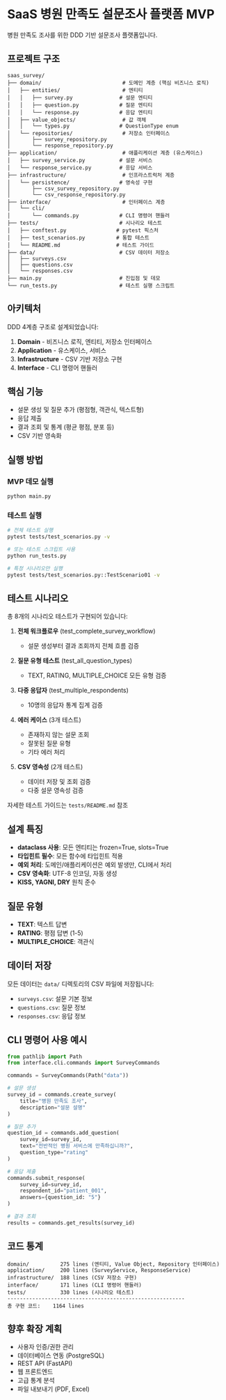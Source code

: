 # SaaS 병원 만족도 설문조사 플랫폼 MVP

병원 만족도 조사를 위한 DDD 기반 설문조사 플랫폼입니다.

## 프로젝트 구조

```
saas_survey/
├── domain/                          # 도메인 계층 (핵심 비즈니스 로직)
│   ├── entities/                    # 엔티티
│   │   ├── survey.py               # 설문 엔티티
│   │   ├── question.py             # 질문 엔티티
│   │   └── response.py             # 응답 엔티티
│   ├── value_objects/               # 값 객체
│   │   └── types.py                # QuestionType enum
│   └── repositories/                # 저장소 인터페이스
│       ├── survey_repository.py
│       └── response_repository.py
├── application/                     # 애플리케이션 계층 (유스케이스)
│   ├── survey_service.py           # 설문 서비스
│   └── response_service.py         # 응답 서비스
├── infrastructure/                  # 인프라스트럭처 계층
│   └── persistence/                # 영속성 구현
│       ├── csv_survey_repository.py
│       └── csv_response_repository.py
├── interface/                       # 인터페이스 계층
│   └── cli/
│       └── commands.py             # CLI 명령어 핸들러
├── tests/                          # 시나리오 테스트
│   ├── conftest.py                # pytest 픽스처
│   ├── test_scenarios.py          # 통합 테스트
│   └── README.md                  # 테스트 가이드
├── data/                           # CSV 데이터 저장소
│   ├── surveys.csv
│   ├── questions.csv
│   └── responses.csv
├── main.py                         # 진입점 및 데모
└── run_tests.py                    # 테스트 실행 스크립트
```

## 아키텍처

DDD 4계층 구조로 설계되었습니다:

1. **Domain** - 비즈니스 로직, 엔티티, 저장소 인터페이스
2. **Application** - 유스케이스, 서비스
3. **Infrastructure** - CSV 기반 저장소 구현
4. **Interface** - CLI 명령어 핸들러

## 핵심 기능

- 설문 생성 및 질문 추가 (평점형, 객관식, 텍스트형)
- 응답 제출
- 결과 조회 및 통계 (평균 평점, 분포 등)
- CSV 기반 영속화

## 실행 방법

### MVP 데모 실행

```bash
python main.py
```

### 테스트 실행

```bash
# 전체 테스트 실행
pytest tests/test_scenarios.py -v

# 또는 테스트 스크립트 사용
python run_tests.py

# 특정 시나리오만 실행
pytest tests/test_scenarios.py::TestScenario01 -v
```

## 테스트 시나리오

총 8개의 시나리오 테스트가 구현되어 있습니다:

1. **전체 워크플로우** (test_complete_survey_workflow)
   - 설문 생성부터 결과 조회까지 전체 흐름 검증

2. **질문 유형 테스트** (test_all_question_types)
   - TEXT, RATING, MULTIPLE_CHOICE 모든 유형 검증

3. **다중 응답자** (test_multiple_respondents)
   - 10명의 응답자 통계 집계 검증

4. **에러 케이스** (3개 테스트)
   - 존재하지 않는 설문 조회
   - 잘못된 질문 유형
   - 기타 에러 처리

5. **CSV 영속성** (2개 테스트)
   - 데이터 저장 및 조회 검증
   - 다중 설문 영속성 검증

자세한 테스트 가이드는 `tests/README.md` 참조

## 설계 특징

- **dataclass 사용**: 모든 엔티티는 frozen=True, slots=True
- **타입힌트 필수**: 모든 함수에 타입힌트 적용
- **예외 처리**: 도메인/애플리케이션은 예외 발생만, CLI에서 처리
- **CSV 영속화**: UTF-8 인코딩, 자동 생성
- **KISS, YAGNI, DRY** 원칙 준수

## 질문 유형

- **TEXT**: 텍스트 답변
- **RATING**: 평점 답변 (1-5)
- **MULTIPLE_CHOICE**: 객관식

## 데이터 저장

모든 데이터는 `data/` 디렉토리의 CSV 파일에 저장됩니다:
- `surveys.csv`: 설문 기본 정보
- `questions.csv`: 질문 정보
- `responses.csv`: 응답 정보

## CLI 명령어 사용 예시

```python
from pathlib import Path
from interface.cli.commands import SurveyCommands

commands = SurveyCommands(Path("data"))

# 설문 생성
survey_id = commands.create_survey(
    title="병원 만족도 조사",
    description="설문 설명"
)

# 질문 추가
question_id = commands.add_question(
    survey_id=survey_id,
    text="전반적인 병원 서비스에 만족하십니까?",
    question_type="rating"
)

# 응답 제출
commands.submit_response(
    survey_id=survey_id,
    respondent_id="patient_001",
    answers={question_id: "5"}
)

# 결과 조회
results = commands.get_results(survey_id)
```

## 코드 통계

```
domain/          275 lines (엔티티, Value Object, Repository 인터페이스)
application/     200 lines (SurveyService, ResponseService)
infrastructure/  188 lines (CSV 저장소 구현)
interface/       171 lines (CLI 명령어 핸들러)
tests/           330 lines (시나리오 테스트)
---------------------------------------------------------
총 구현 코드:    1164 lines
```

## 향후 확장 계획

- 사용자 인증/권한 관리
- 데이터베이스 연동 (PostgreSQL)
- REST API (FastAPI)
- 웹 프론트엔드
- 고급 통계 분석
- 파일 내보내기 (PDF, Excel)
